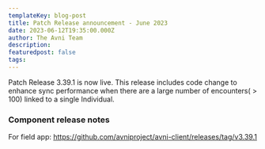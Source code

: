 ```yaml
---
templateKey: blog-post
title: Patch Release announcement - June 2023
date: 2023-06-12T19:35:00.000Z
author: The Avni Team
description:
featuredpost: false
tags:
---
```


Patch Release 3.39.1 is now live. 
This release includes code change to enhance sync performance when there are a large number of encounters( > 100) linked to a single Individual.

### Component release notes
For field app: https://github.com/avniproject/avni-client/releases/tag/v3.39.1
